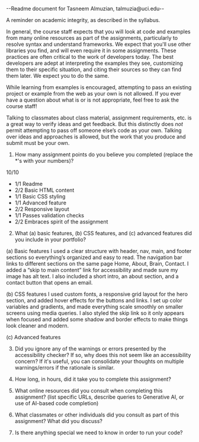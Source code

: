 --Readme document for Tasneem Almuzian, talmuzia@uci.edu--

A reminder on academic integrity, as described in the syllabus.

In general, the course staff expects that you will look at code and examples from many online resources as part of the assignments, particularly to resolve syntax and understand frameworks. We expect that you'll use other libraries you find, and will even require it in some assignments. These practices are often critical to the work of developers today. The best developers are adept at interpreting the examples they see, customizing them to their specific situation, and citing their sources so they can find them later. We expect you to do the same.

While learning from examples is encouraged, attempting to pass an existing project or example from the web as your own is not allowed. If you ever have a question about what is or is not appropriate, feel free to ask the course staff!

Talking to classmates about class material, assignment requirements, etc. is a great way to verify ideas and get feedback. But this distinctly does *not* permit attempting to pass off someone else’s code as your own. Talking over ideas and approaches is allowed, but the work that you produce and submit must be your own.

1. How many assignment points do you believe you completed (replace the *'s with your numbers)?

10/10
- 1/1 Readme
- 2/2 Basic HTML content
- 1/1 Basic CSS styling
- 1/1 Advanced feature
- 2/2 Responsive layout
- 1/1 Passes validation checks
- 2/2 Embraces spirit of the assignment

2. What (a) basic features, (b) CSS features, and (c) advanced features did you include in your portfolio?

(a) Basic features
I used a clear structure with header, nav, main, and footer sections so everything’s organized and easy to read. The navigation bar links to different sections on the same page Home, About, Brain, Contact. I added a “skip to main content” link for accessibility and made sure my image has alt text. I also included a short intro, an about section, and a contact button that opens an email.

(b) CSS features
I used custom fonts, a responsive grid layout for the hero section, and added hover effects for the buttons and links. I set up color variables and gradients, and made everything scale smoothly on smaller screens using media queries. I also styled the skip link so it only appears when focused and added some shadow and border effects to make things look cleaner and modern.

(c) Advanced features


3. Did you ignore any of the warnings or errors presented by the accessibility checker? If so, why does this not seem like an accessibility concern? If it's useful, you can consolidate your thoughts on multiple warnings/errors if the rationale is similar.



4. How long, in hours, did it take you to complete this assignment?



5. What online resources did you consult when completing this assignment? (list specific URLs, describe queries to Generative AI, or use of AI-based code completion)



6. What classmates or other individuals did you consult as part of this assignment? What did you discuss?



7. Is there anything special we need to know in order to run your code?

